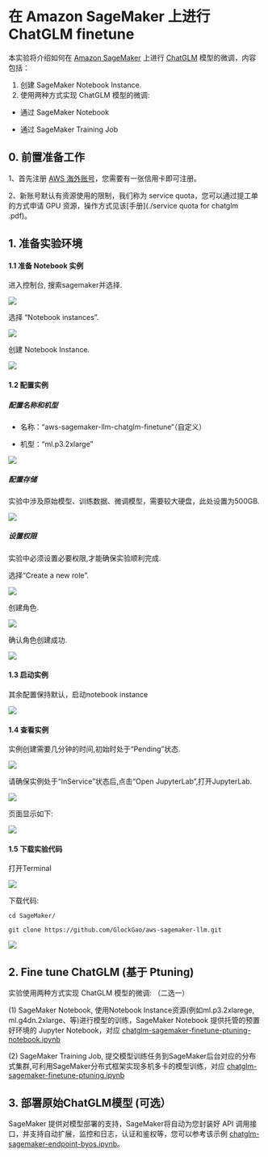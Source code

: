 # 在 Amazon SageMaker 上进行 ChatGLM finetune

本实验将介绍如何在 [Amazon SageMaker](https://aws.amazon.com/cn/sagemaker/) 上进行 [ChatGLM](https://github.com/THUDM/ChatGLM-6B) 模型的微调，内容包括：

1. 创建 SageMaker Notebook Instance.
2. 使用两种方式实现 ChatGLM 模型的微调:

- 通过 SageMaker Notebook

- 通过 SageMaker Training Job

## 0. 前置准备工作

1、首先注册 [AWS 海外账号](https://aws.amazon.com/cn/)，您需要有一张信用卡即可注册。

2、新账号默认有资源使用的限制，我们称为 service quota，您可以通过提工单的方式申请 GPU 资源，操作方式见该[手册](./service quota for chatglm .pdf)。

## 1. 准备实验环境

#### 1.1 准备 Notebook 实例

进入控制台, 搜索sagemaker并选择.

![](./images/Picture1.png)

选择 “Notebook instances”.

![](./images/Picture2.png)

创建 Notebook Instance.

![](./images/Picture3.png)

#### 1.2 配置实例

##### 配置名称和机型

- 名称：“aws-sagemaker-llm-chatglm-finetune“（自定义）

- 机型：“ml.p3.2xlarge”

![](./images/Picture4.png)

##### 配置存储

实验中涉及原始模型、训练数据、微调模型，需要较大硬盘，此处设置为500GB.

![](./images/Picture5.png)

##### 设置权限

实验中必须设置必要权限,才能确保实验顺利完成.

选择“Create a new role”.

![](./images/Picture6.png)

创建角色.

![](./images/Picture7.png)

确认角色创建成功.

![](./images/Picture8.png)

#### 1.3 启动实例

其余配置保持默认，启动notebook instance

![](./images/Picture9.png)

#### 1.4 查看实例

实例创建需要几分钟的时间,初始时处于“Pending”状态.

![](./images/Picture10.png)

请确保实例处于“InService”状态后,点击“Open JupyterLab”,打开JupyterLab.

![](./images/Picture11.png)

页面显示如下:

![](./images/Picture12.png)

#### 1.5 下载实验代码

打开Terminal

![](./images/Picture13.png)

下载代码:

```shell
cd SageMaker/
```

```shell
git clone https://github.com/GlockGao/aws-sagemaker-llm.git
```



![](./images/Picture14.png)

## 2. Fine tune ChatGLM (基于 Ptuning)

实验使用两种方式实现 ChatGLM 模型的微调: （二选一）

(1) SageMaker Notebook, 使用Notebook Instance资源(例如ml.p3.2xlarege, ml.g4dn.2xlarge、等)进行模型的训练，SageMaker Notebook 提供托管的预置好环境的 Jupyter Notebook，对应 [chatglm-sagemaker-finetune-ptuning-notebook.ipynb](./ChatGLM/chatglm-sagemaker-finetune-ptuning-notebook.ipynb)

(2) SageMaker Training Job, 提交模型训练任务到SageMaker后台对应的分布式集群,可利用SageMaker分布式框架实现多机多卡的模型训练，对应 [chatglm-sagemaker-finetune-ptuning.ipynb](./ChatGLM/chatglm-sagemaker-finetune-ptuning.ipynb)

## 3. 部署原始ChatGLM模型 (可选）

SageMaker 提供对模型部署的支持，SageMaker将自动为您封装好 API 调用接口，并支持自动扩展，监控和日志，认证和鉴权等，您可以参考该示例 [chatglm-sagemaker-endpoint-byos.ipynb](./ChatGLM/chatglm-sagemaker-endpoint-byos.ipynb)。